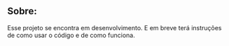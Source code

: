 ## Sobre:
Esse projeto se encontra em desenvolvimento. E em breve terá instruções de como usar o código e de como funciona.   
